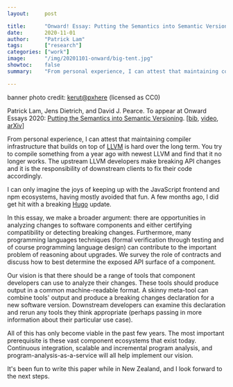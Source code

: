 ```yaml
---
layout:     post

title:      "Onward! Essay: Putting the Semantics into Semantic Versioning"
date:       2020-11-01
author:     "Patrick Lam"
tags:       ["research"]
categories: ["work"]
image:      "/img/20201101-onward/big-tent.jpg"
showtoc:    false
summary:    "From personal experience, I can attest that maintaining compiler infrastructure that builds on top of LLVM is hard over the long term. You try to compile something from a year ago with newest LLVM and find that it no longer works. The upstream LLVM developers make breaking API changes and it is the responsibility of downstream clients to fix their code accordingly. <p>I can only imagine the joys of keeping up with the JavaScript frontend and npm ecosystems, having mostly avoided that fun. A few months ago, I did get hit with a breaking Hugo update.<p>In this essay, we make a broader argument: there are opportunities in analyzing changes to software components and either certifying compatibility or detecting breaking changes. Furthermore, many programming languages techniques (formal verification through testing and of course programming language design) can contribute to the important problem of reasoning about upgrades. We survey the role of contracts and discuss how to best determine the exposed API surface of a component."

---
```


banner photo credit: <a href="https://pxhere.com/en/photo/1604110">kerut@pxhere</a> (licensed as CC0)

Patrick Lam, Jens Dietrich, and David J. Pearce. To appear at Onward Essays 2020: <a href="/papers/20.onward.semsemver.pdf">Putting the Semantics into Semantic Versioning</a>. [<a href="/papers/20.onward.semsemver.bib">bib</a>, <a href="https://youtu.be/Pr4q0J1x7iI">video</a>, <a href="https://arxiv.org/abs/2008.07069">arXiv</a>]

From personal experience, I can attest that maintaining compiler infrastructure that builds on top of <a href="https://llvm.org/">LLVM</a> is hard over the long term. You try to compile something from a year ago with newest LLVM and find that it no longer works. The upstream LLVM developers make breaking API changes and it is the responsibility of downstream clients to fix their code accordingly.

I can only imagine the joys of keeping up with the JavaScript frontend and npm ecosystems, having mostly avoided that fun. A few months ago, I did get hit with a breaking <a href="https://gohugo.io">Hugo</a> update.

In this essay, we make a broader argument: there are opportunities in analyzing changes to software components and either certifying compatibility or detecting breaking changes. Furthermore, many programming languages techniques (formal verification through testing and of course programming language design) can contribute to the important problem of reasoning about upgrades. We survey the role of contracts and discuss how to best determine the exposed API surface of a component.

Our vision is that there should be a range of tools that component developers can use to analyze their changes. These tools should produce output in a common machine-readable format. A skinny meta-tool can combine tools' output and produce a breaking changes declaration for a new software version. Downstream developers can examine this declaration and rerun any tools they think appropriate (perhaps passing in more information about their particular use case).

All of this has only become viable in the past few years. The most important prerequisite is these vast component ecosystems that exist today. Continuous integration, scalable and incremental program analysis, and program-analysis-as-a-service will all help implement our vision.

It's been fun to write this paper while in New Zealand, and I look forward to the next steps.


